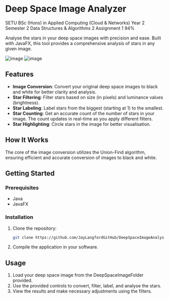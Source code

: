 # Deep Space Image Analyzer

SETU BSc (Hons) in Applied Computing (Cloud &amp; Networks) Year 2 Semester 2 Data Structures &amp; Algorithms 2 Assignment 1 94%

Analyse the stars in your deep space images with precision and ease. Built with JavaFX, this tool provides a comprehensive analysis of stars in any given image.

![image](https://github.com/JayLangfordGitHub/DeepSpaceImageAnalyser/assets/132077071/7ec5cddf-fe31-451f-84b2-6553ec98135f)
![image](https://github.com/JayLangfordGitHub/DeepSpaceImageAnalyser/assets/132077071/031997ad-2680-41a4-9742-77cab088bf46)

## Features

- **Image Conversion**: Convert your original deep space images to black and white for better clarity and analysis.
- **Star Filtering**: Filter stars based on size (in pixels) and luminance values (brightness).
- **Star Labeling**: Label stars from the biggest (starting at 1) to the smallest.
- **Star Counting**: Get an accurate count of the number of stars in your image. The count updates in real-time as you apply different filters.
- **Star Highlighting**: Circle stars in the image for better visualisation.

## How It Works

The core of the image conversion utilizes the Union-Find algorithm, ensuring efficient and accurate conversion of images to black and white.

## Getting Started

### Prerequisites

- Java
- JavaFX

### Installation

1. Clone the repository:
   ```bash
   git clone https://github.com/JayLangfordGitHub/DeepSpaceImageAnalyser/tree/main
2. Compile the application in your software.

## Usage
1. Load your deep space image from the DeepSpaceImageFolder provided.
2. Use the provided controls to convert, filter, label, and analyse the stars.
3. View the results and make necessary adjustments using the filters.
